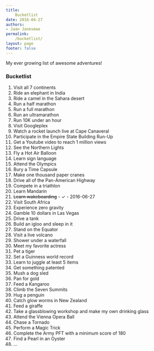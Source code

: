 ```yaml
---
title:
    Bucketlist
date: 2016-04-27
authors:
- Jaan Janesmae
permalink:
    /bucketlist/
layout: page
footer: false
---
```

My ever growing list of awesome adventures!

### Bucketlist

1. Visit all 7 continents
1. Ride an elephant in India
1. Ride a camel in the Sahara desert
1. Run a half marathon
1. Run a full marathon
1. Run an ultramarathon
1. Run 10K under an hour
1. Visit Googleplex
1. Watch a rocket launch live at Cape Canaveral
1. Participate in the Empire State Building Run-Up
1. Get a Youtube video to reach 1 million views
1. See the Northern Lights
1. Fly a Hot Air Balloon
1. Learn sign language
1. Attend the Olympics
1. Bury a Time Capsule
1. Make one thousand paper cranes
1. Drive all of the Pan-American Highway
1. Compete in a triathlon
1. Learn Mandarin
1. <del>Learn wakeboarding</del> - ✓ - 2016-06-27
1. Visit South Africa
1. Experience zero gravity
1. Gamble 10 dollars in Las Vegas
1. Drive a tank
1. Build an igloo and sleep in it
1. Stand on the Equator
1. Visit a live volcano
1. Shower under a waterfall
1. Meet my favorite actress
1. Pet a tiger
1. Set a Guinness world record
1. Learn to juggle at least 5 items
1. Get something patented
1. Mush a dog sled
1. Pan for gold
1. Feed a Kangaroo
1. Climb the Seven Summits
1. Hug a penguin
1. Catch glow worms in New Zealand
1. Feed a giraffe
1. Take a glassblowing workshop and make my own drinking glass
1. Attend the Vienna Opera Ball
1. Chase a Tornado
1. Perform a Magic Trick
1. Complete the Army PFT with a minimum score of 180
1. Find a Pearl in an Oyster
1. ...
